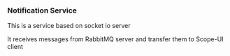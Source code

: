 ### Notification Service

This is a service based on socket io server

It receives messages from RabbitMQ server and transfer them to Scope-UI client
